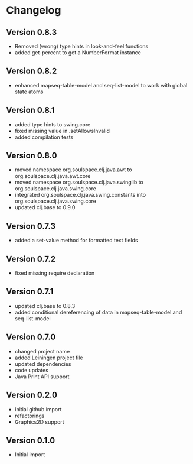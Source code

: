 Changelog
=========

Version 0.8.3
-------------
* Removed (wrong) type hints in look-and-feel functions
* added get-percent to get a NumberFormat instance

Version 0.8.2
-------------
* enhanced mapseq-table-model and seq-list-model to work with global state atoms

Version 0.8.1
-------------
* added type hints to swing.core
* fixed missing value in .setAllowsInvalid
* added compilation tests

Version 0.8.0
-------------
* moved namespace org.soulspace.clj.java.awt to org.soulspace.clj.java.awt.core
* moved namespace org.soulspace.clj.java.swinglib to org.soulspace.clj.java.swing.core
* integrated org.soulspace.clj.java.swing.constants into org.soulspace.clj.java.swing.core
* updated clj.base to 0.9.0

Version 0.7.3
-------------
* added a set-value method for formatted text fields

Version 0.7.2
-------------
* fixed missing require declaration

Version 0.7.1
-------------
* updated clj.base to 0.8.3
* added conditional dereferencing of data in mapseq-table-model and seq-list-model

Version 0.7.0
-------------
* changed project name
* added Leiningen project file
* updated dependencies
* code updates
* Java Print API support

Version 0.2.0
-------------
* initial github import
* refactorings
* Graphics2D support

Version 0.1.0
-------------
* Initial import
